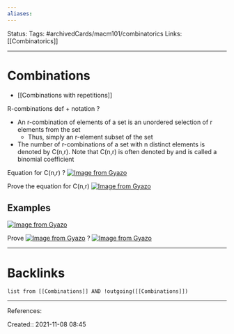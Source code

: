 ```yaml
---
aliases:
---
```

Status:
Tags: #archivedCards/macm101/combinatorics
Links: [[Combinatorics]]
___

# Combinations
- [[Combinations with repetitions]]

R-combinations def + notation
?
- An r-combination of elements of a set is an unordered selection of r elements from the set
	- Thus, simply an r-element subset of the set
- The number of r-combinations of a set with n distinct elements is denoted by C(n,r). Note that C(n,r) is often denoted by and is called a binomial coefficient
<!--SR:!2021-12-12,3,150-->

Equation for C(n,r)
?
[![Image from Gyazo](https://i.gyazo.com/255f4ecda19c5eea4444a474a58568f5.png)](https://gyazo.com/255f4ecda19c5eea4444a474a58568f5)
<!--SR:!2021-12-16,11,210-->

Prove the equation for C(n,r)
[![Image from Gyazo](https://i.gyazo.com/a7b9e31ad25d3c91149453b735baa42e.png)](https://gyazo.com/a7b9e31ad25d3c91149453b735baa42e)
<!--SR:!2021-11-14,1,210-->

## Examples
[![Image from Gyazo](https://i.gyazo.com/c0e40c313a5315c668aa94ecbaf6d8d3.png)](https://gyazo.com/c0e40c313a5315c668aa94ecbaf6d8d3)

Prove 
[![Image from Gyazo](https://i.gyazo.com/3963a6320f83ffe28b351b00f2844b4f.png)](https://gyazo.com/3963a6320f83ffe28b351b00f2844b4f)
?
[![Image from Gyazo](https://i.gyazo.com/4df37e22f7ad687558fa27292c123b6f.png)](https://gyazo.com/4df37e22f7ad687558fa27292c123b6f)
<!--SR:!2021-12-10,3,152-->

___

# Backlinks
```dataview
list from [[Combinations]] AND !outgoing([[Combinations]])
```
___
References:

Created:: 2021-11-08 08:45
